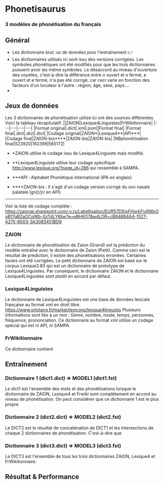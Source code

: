 # Phonetisaurus 
### 3 modèles de phonétisation du français

## Général 
- Les dictionnaire brut :ux de données pour l'entraînement :point_right: 
- Les dictionnaires utilisés ici sont issu des versions corrigées. Les symboles phonétiques ont été modifiés pour que les trois dictionnaires puissent avoir les même symboles. Le désaccord au niveau d'ouverture des voyelles, c'est-à-dire la différence entre o ouvert et o fermé, e ouvert et e fermé, n'a pas été corrigé, car ceci varie en fonction des facteurs d'un locuteur à l'autre : région, âge, sexe, pays....
- 

## Jeux de données
Les 3 dictionnaires de phonétisation utilisé ici ont des sources différentes. Voici le tableau récapitulatif.
||ZAION|Lexique4Linguistes|FrWikitionnaire|
|---|---|---|---|
|Format original|.dict|.xml|.json||Format final|
|Format final|.dict|.dict|.dict|
|Codage original|ZAION*|Lexique4**|API***|
|Codage final|ZAION-bis****|ZAION-bis|ZAION-bis|
|NBphonétisation final|523920|162399|565172|

- *ZAION utilise le codage issu de Lexique4Linguiste mais modifié.


- **Lexique4Linguiste utilise leur codage spécifique http://www.lexique.org/?page_id=286 qui ressemble à SAMPA.

- ***API : Alphabet Phonétique International (IPA en anglais)

- ****ZAION-bis : Il s'agit d'un codage version corrigé du son nasale palatale [gn](/ɲ/ en API).
---
Voir la liste de codage complète : https://zaionai.sharepoint.com/:x:/s/Labellisation/EUff57DXioFHorkFjy6WoOoB17gBZaOCqWb-0zTdLY6ljw?e=eBH6O7&wdLOR=cB946B4A4-1527-4275-9003-3A3083451BD9 

### ZAION
Le dictionnaire de phonétisation de Zaion (Grand) est la prédiction du modèle entraîné avec le dictionnaire de Zaion (Petit). Comme ceci est le résultat de prédiction, il existe des phonétisations erronées. Certaines fautes ont été corrigées. Le petit dictionnaire de ZAION est basé sur le corpus Lexique3.83 qui est un dictionnaire de prototype de Lexique4Linguistes. Par conséquent, le dictionnaire ZAION et le dictionnaire Lexique4Linguistes sont plutôt en accord par défaut.
### Lexique4Linguistes
Le dictionnaire de Lexique4Linguistes est une base de données lexicale française au format xml en droit libre. https://www.ortolang.fr/market/lexicons/lexique4linguists Plusieurs informations sont liés à un mot : Genre, nombre, mode, temps, personnes, fréquence, prononciation.  Ce dictionnaire au format xml utilise un codage spécial qui est ni API, ni SAMPA. 
### FrWikitionnaire
Ce dictionnaire contient
### 
## Entraînement
### Dictionnaire 1 (dict1.dict) => MODEL1 (dict1.fst)
Le dict1 est l'ensemble des mots et des phonétisations lorsque le dictionnaire de ZAION, Lexique4 et Frwiki sont complètement en accord au niveau de phonétisation. On peut considérer que ce dictionnaire 1 est le plus propre 
### Dictionnaire 2 (dict2.dict) => MODEL2 (dict2.fst)
Le DICT2 est le résultat de concaténation de DICT1 et les intersections de chaque 2 dictionnaires de phonétisation. C'est-à-dire que
### Dictionnaire 3 (dict3.dict) => MODEL3 (dict3.fst)
Le DICT3 est l'ensemble de tous les trois dictionnaires ZAION, Lexique4 et FrWikitionnaire. 
## Résultat & Performance
